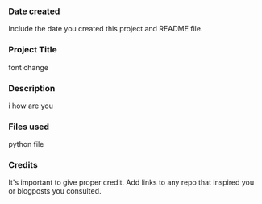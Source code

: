 ### Date created
Include the date you created this project and README file.

### Project Title
font change

### Description
i how are you

### Files used
python file

### Credits
It's important to give proper credit. Add links to any repo that inspired you or blogposts you consulted.
